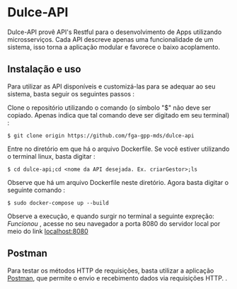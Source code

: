 # Dulce-API

Dulce-API provê API's Restful para o desenvolvimento de Apps utilizando microsserviços. 
Cada API descreve apenas uma funcionalidade de um sistema, isso torna a aplicação modular e favorece o baixo acoplamento.

## Instalação e uso

Para utilizar as API disponíveis e customizá-las para se adequar ao seu sistema, basta seguir os seguintes passos :

Clone o repositório utilizando o comando (o símbolo "$" não deve ser copiado. Apenas indica que tal comando 
deve ser digitado em seu terminal) :

`$ git clone origin https://github.com/fga-gpp-mds/dulce-api `

Entre no diretório em que há o arquivo Dockerfile. Se você estiver utilizando o terminal linux, basta digitar :

`$ cd dulce-api;cd <nome da API desejada. Ex. criarGestor>;ls`

Observe que há um arquivo Dockerfile neste diretório. Agora basta digitar o seguinte comando :

`$ sudo docker-compose up --build`

Observe a execução, e quando surgir no terminal a seguinte expreção: _Funcionou_ , acesse no seu navegador a porta 8080 
do servidor local por meio do link [localhost:8080](localhost:8080)

## Postman

Para testar os métodos HTTP de requisições, basta utilizar a aplicação [Postman](https://www.getpostman.com/),
que permite o envio e recebimento dados via requisições HTTP.
.  
